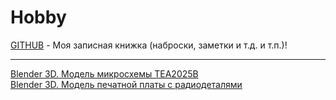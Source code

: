 # Hobby
[GITHUB](https://github.com) - Моя записная книжка (наброски, заметки и т.д. и т.п.)!
<hr>

[Blender 3D. Модель микросхемы TEA2025B](https://github.com/drilnet/blender3d-tea2025b/tree/master/StDIP16-TEA2025B.%20Ver.%203 "Перейти")
<br>
[Blender 3D. Модель печатной платы с радиодеталями](https://github.com/drilnet/blender3d-tea2025b/tree/master/StPrintedCircuitBoard.%20Ver%203 "Перейти")
